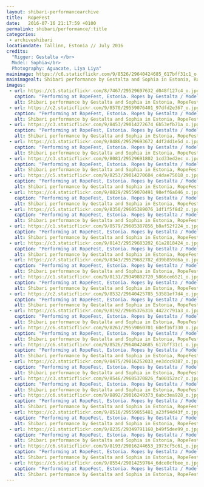 ```yaml
---
layout: shibari-performancearchive
title:  RopeFest
date:   2016-07-16 21:17:59 +0100
permalink: shibari/performance/:title
categories:
 - archiveshibari
locationdate: Tallinn, Estonia // July 2016
credits:
  "Rigger: Gestalta </br>
  Model: Sophia</br>
  Photography: Aguacate, Liya Liya"
mainimage: https://c6.staticflickr.com/9/8526/29640424685_617bff31c1_o.jpg
mainimagealt: Shibari performance by Gestalta and Sophia in Estonia, RopeFest 2016
images:
 - url: https://c1.staticflickr.com/8/7467/29529697632_d048f127c4_o.jpg
   caption: "Performing at RopeFest, Estonia. Ropes by Gestalta / Model: Sophia"
   alt: Shibari performance by Gestalta and Sophia in Estonia, RopeFest 2016
 - url: https://c2.staticflickr.com/9/8570/29559076401_97dfd2e367_o.jpg
   caption: "Performing at RopeFest, Estonia. Ropes by Gestalta / Model: Sophia"
   alt: Shibari performance by Gestalta and Sophia in Estonia, RopeFest 2016
 - url: https://c3.staticflickr.com/9/8453/29014272674_6b53efb71a_o.jpg
   caption: "Performing at RopeFest, Estonia. Ropes by Gestalta / Model: Sophia"
   alt: Shibari performance by Gestalta and Sophia in Estonia, RopeFest 2016
 - url: https://c1.staticflickr.com/9/8486/29529693672_4df2dd1e5d_o.jpg
   caption: "Performing at RopeFest, Estonia. Ropes by Gestalta / Model: Sophia"
   alt: Shibari performance by Gestalta and Sophia in Estonia, RopeFest 2016
 - url: https://c3.staticflickr.com/9/8081/29529691802_1cd33ed2ec_o.jpg
   caption: "Performing at RopeFest, Estonia. Ropes by Gestalta / Model: Sophia"
   alt: Shibari performance by Gestalta and Sophia in Estonia, RopeFest 2016
 - url: https://c5.staticflickr.com/9/8253/29014270604_c4dae75018_o.jpg
   caption: "Performing at RopeFest, Estonia. Ropes by Gestalta / Model: Sophia"
   alt: Shibari performance by Gestalta and Sophia in Estonia, RopeFest 2016
 - url: https://c4.staticflickr.com/9/8829/29559070491_98eff6a046_o.jpg
   caption: "Performing at RopeFest, Estonia. Ropes by Gestalta / Model: Sophia"
   alt: Shibari performance by Gestalta and Sophia in Estonia, RopeFest 2016
 - url: https://c5.staticflickr.com/9/8350/29605389076_1df1f5f8d2_o.jpg
   caption: "Performing at RopeFest, Estonia. Ropes by Gestalta / Model: Sophia"
   alt: Shibari performance by Gestalta and Sophia in Estonia, RopeFest 2016
 - url: https://c1.staticflickr.com/9/8579/29605387856_b8af52f224_o.jpg
   caption: "Performing at RopeFest, Estonia. Ropes by Gestalta / Model: Sophia"
   alt: Shibari performance by Gestalta and Sophia in Estonia, RopeFest 2016
 - url: https://c3.staticflickr.com/9/8143/29529683202_61a2818424_o.jpg
   caption: "Performing at RopeFest, Estonia. Ropes by Gestalta / Model: Sophia"
   alt: Shibari performance by Gestalta and Sophia in Estonia, RopeFest 2016
 - url: https://c7.staticflickr.com/9/8343/29529682782_d39b859d6a_o.jpg
   caption: "Performing at RopeFest, Estonia. Ropes by Gestalta / Model: Sophia"
   alt: Shibari performance by Gestalta and Sophia in Estonia, RopeFest 2016
 - url: https://c1.staticflickr.com/9/8131/29349802720_5866ce6521_o.jpg
   caption: "Performing at RopeFest, Estonia. Ropes by Gestalta / Model: Sophia"
   alt: Shibari performance by Gestalta and Sophia in Estonia, RopeFest 2016
 - url: https://c2.staticflickr.com/9/8532/29640425785_53581ef7d4_o.jpg
   caption: "Performing at RopeFest, Estonia. Ropes by Gestalta / Model: Sophia"
   alt: Shibari performance by Gestalta and Sophia in Estonia, RopeFest 2016
 - url: https://c5.staticflickr.com/9/8192/29605376316_4422c791a3_o.jpg
   caption: "Performing at RopeFest, Estonia. Ropes by Gestalta / Model: Sophia"
   alt: Shibari performance by Gestalta and Sophia in Estonia, RopeFest 2016
 - url: https://c6.staticflickr.com/9/8261/29559060701_60ef16f330_o.jpg
   caption: "Performing at RopeFest, Estonia. Ropes by Gestalta / Model: Sophia"
   alt: Shibari performance by Gestalta and Sophia in Estonia, RopeFest 2016
 - url: https://c6.staticflickr.com/9/8526/29640424685_617bff31c1_o.jpg
   caption: "Performing at RopeFest, Estonia. Ropes by Gestalta / Model: Sophia"
   alt: Shibari performance by Gestalta and Sophia in Estonia, RopeFest 2016
 - url: https://c2.staticflickr.com/9/8475/29016252033_ee3dcc9387_o.jpg
   caption: "Performing at RopeFest, Estonia. Ropes by Gestalta / Model: Sophia"
   alt: Shibari performance by Gestalta and Sophia in Estonia, RopeFest 2016
 - url: https://c3.staticflickr.com/9/8546/29605370826_fa00152ac7_o.jpg
   caption: "Performing at RopeFest, Estonia. Ropes by Gestalta / Model: Sophia"
   alt: Shibari performance by Gestalta and Sophia in Estonia, RopeFest 2016
 - url: https://c6.staticflickr.com/9/8892/29016249373_6abc3ea928_o.jpg
   caption: "Performing at RopeFest, Estonia. Ropes by Gestalta / Model: Sophia"
   alt: Shibari performance by Gestalta and Sophia in Estonia, RopeFest 2016
 - url: https://c2.staticflickr.com/9/8516/29559055481_a23f94d43f_o.jpg
   caption: "Performing at RopeFest, Estonia. Ropes by Gestalta / Model: Sophia"
   alt: Shibari performance by Gestalta and Sophia in Estonia, RopeFest 2016
 - url: https://c1.staticflickr.com/9/8235/29349791160_b49f5dee99_o.jpg
   caption: "Performing at RopeFest, Estonia. Ropes by Gestalta / Model: Sophia"
   alt: Shibari performance by Gestalta and Sophia in Estonia, RopeFest 2016
 - url: https://c6.staticflickr.com/9/8193/29016244653_1973cf5c61_o.jpg
   caption: "Performing at RopeFest, Estonia. Ropes by Gestalta / Model: Sophia"
   alt: Shibari performance by Gestalta and Sophia in Estonia, RopeFest 2016
 - url: https://c5.staticflickr.com/9/8554/29014259764_6dce0cfbee_o.jpg
   caption: "Performing at RopeFest, Estonia. Ropes by Gestalta / Model: Sophia"
   alt: Shibari performance by Gestalta and Sophia in Estonia, RopeFest 2016
---
```

